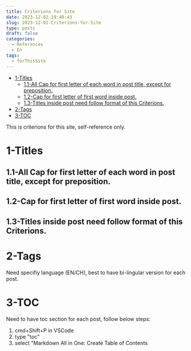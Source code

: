 ```yaml
---
title: Criterions for Site
date: 2023-12-02 19:40:43
slug: 2023-12-02-Criterions-for-Site
type: posts
draft: false
categories:
  - References
  - En
tags:
  - forThisSite
---
```


- [1-Titles](#1-titles)
  - [1.1-All Cap for first letter of each word in post title, except for preposition.](#11-all-cap-for-first-letter-of-each-word-in-post-title-except-for-preposition)
  - [1.2-Cap for first letter of first word inside post.](#12-cap-for-first-letter-of-first-word-inside-post)
  - [1.3-Titles inside post need follow format of this Criterions.](#13-titles-inside-post-need-follow-format-of-this-criterions)
- [2-Tags](#2-tags)
- [3-TOC](#3-toc)

This is criterions for this site, self-reference only.

<!--more-->

# 1-Titles

## 1.1-All Cap for first letter of each word in post title, except for preposition.

## 1.2-Cap for first letter of first word inside post.

## 1.3-Titles inside post need follow format of this Criterions.

# 2-Tags
Need specifiy language (EN/CH), best to have bi-lingular version for each post.

# 3-TOC
Need to have toc section for each post, follow below steps:
1. cmd+Shift+P in VSCode
2. type "toc"
3. select "Markdown All in One: Create Table of Contents

